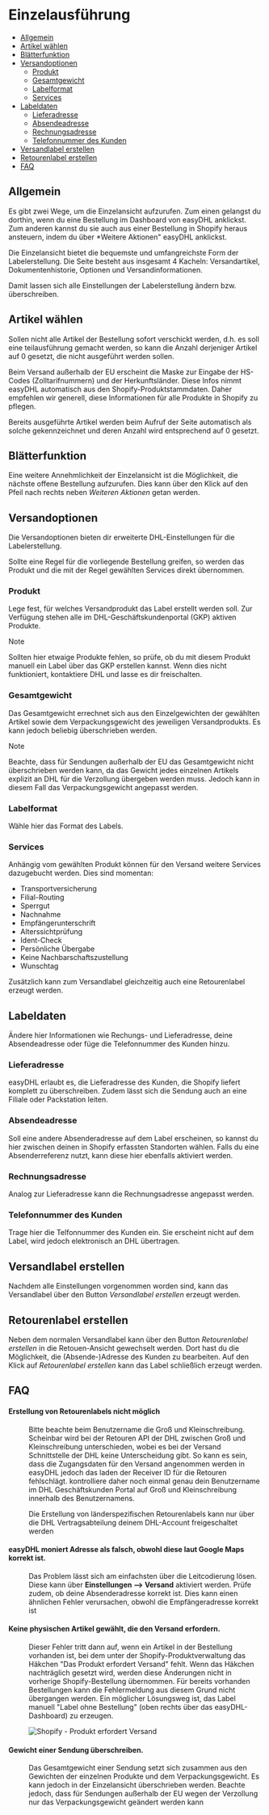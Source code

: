 # Einzelausführung

-   [Allgemein](#general)
-   [Artikel wählen](#items)
-   [Blätterfunktion](#pagination)
-   [Versandoptionen](#options)
    -   [Produkt](#product)
    -   [Gesamtgewicht](#total-weight)
    -   [Labelformat](#format)
    -   [Services](#services)
-   [Labeldaten](#label-info)
    -   [Lieferadresse](#shipping-address)
    -   [Absendeadresse](#sender-address)
    -   [Rechnungsadresse](#billing-address)
    -   [Telefonnummer des Kunden](#phone-number)
-   [Versandlabel erstellen](#create-label)
-   [Retourenlabel erstellen](#create-return)
-   [FAQ](#faq)

<a name="general"></a>

## Allgemein

Es gibt zwei Wege, um die Einzelansicht aufzurufen. Zum einen gelangst du dorthin, wenn du eine Bestellung im Dashboard von easyDHL anklickst. Zum anderen kannst du sie auch aus einer Bestellung in Shopify heraus ansteuern, indem du über \*Weitere Aktionen" easyDHL anklickst.

Die Einzelansicht bietet die bequemste und umfangreichste Form der Labelerstellung. Die Seite besteht aus insgesamt 4 Kacheln: Versandartikel, Dokumentenhistorie, Optionen und Versandinformationen.

Damit lassen sich alle Einstellungen der Labelerstellung ändern bzw. überschreiben.

<a name="items"></a>

## Artikel wählen

Sollen nicht alle Artikel der Bestellung sofort verschickt werden, d.h. es soll eine teilausführung gemacht werden, so kann die Anzahl derjeniger Artikel auf 0 gesetzt, die nicht ausgeführt werden sollen.

Beim Versand außerhalb der EU erscheint die Maske zur Eingabe der HS-Codes (Zolltarifnummern) und der Herkunftsländer. Diese Infos nimmt easyDHL automatisch aus den Shopify-Produktstammdaten. Daher empfehlen wir generell, diese Informationen für alle Produkte in Shopify zu pflegen.

Bereits ausgeführte Artikel werden beim Aufruf der Seite automatisch als solche gekennzeichnet und deren Anzahl wird entsprechend auf 0 gesetzt.

<a name="pagination"></a>

## Blätterfunktion

Eine weitere Annehmlichkeit der Einzelansicht ist die Möglichkeit, die nächste offene Bestellung aufzurufen. Dies kann über den Klick auf den Pfeil nach rechts neben _Weiteren Aktionen_ getan werden.

<a name="options"></a>

## Versandoptionen

Die Versandoptionen bieten dir erweiterte DHL-Einstellungen für die Labelerstellung.

Sollte eine Regel für die vorliegende Bestellung greifen, so werden das Produkt und die mit der Regel gewählten Services direkt übernommen.

<a name="product"></a>

### Produkt

Lege fest, für welches Versandprodukt das Label erstellt werden soll. Zur Verfügung stehen alle im DHL-Geschäftskundenportal (GKP) aktiven Produkte.

> [!NOTE]  
> Sollten hier etwaige Produkte fehlen, so prüfe, ob du mit diesem Produkt manuell ein Label über das GKP erstellen kannst. Wenn dies nicht funktioniert, kontaktiere DHL und lasse es dir freischalten.

<a name="total-weight"></a>

### Gesamtgewicht

Das Gesamtgewicht errechnet sich aus den Einzelgewichten der gewählten Artikel sowie dem Verpackungsgewicht des jeweiligen Versandprodukts. Es kann jedoch beliebig überschrieben werden.

> [!NOTE]  
> Beachte, dass für Sendungen außerhalb der EU das Gesamtgewicht nicht überschrieben werden kann, da das Gewicht jedes einzelnen Artikels explizit an DHL für die Verzollung übergeben werden muss. Jedoch kann in diesem Fall das Verpackungsgewicht angepasst werden.

<a name="format"></a>

### Labelformat

Wähle hier das Format des Labels.

<a name="services"></a>

### Services

Anhängig vom gewählten Produkt können für den Versand weitere Services dazugebucht werden. Dies sind momentan:

-   Transportversicherung
-   Filial-Routing
-   Sperrgut
-   Nachnahme
-   Empfängerunterschrift
-   Alterssichtprüfung
-   Ident-Check
-   Persönliche Übergabe
-   Keine Nachbarschaftszustellung
-   Wunschtag

Zusätzlich kann zum Versandlabel gleichzeitig auch eine Retourenlabel erzeugt werden.

<a name="label-info"></a>

## Labeldaten

Ändere hier Informationen wie Rechungs- und Lieferadresse, deine Absendeadresse oder füge die Telefonnummer des Kunden hinzu.

<a name="shipping-address"></a>

### Lieferadresse

easyDHL erlaubt es, die Lieferadresse des Kunden, die Shopify liefert komplett zu überschreiben. Zudem lässt sich die Sendung auch an eine Filiale oder Packstation leiten.

<a name="sender-address"></a>

### Absendeadresse

Soll eine andere Absenderadresse auf dem Label erscheinen, so kannst du hier zwischen deinen in Shopify erfassten Standorten wählen. Falls du eine Absenderreferenz nutzt, kann diese hier ebenfalls aktiviert werden.

<a name="billing-address"></a>

### Rechnungsadresse

Analog zur Lieferadresse kann die Rechnungsadresse angepasst werden.

<a name="phone-number"></a>

### Telefonnummer des Kunden

Trage hier die Telfonnummer des Kunden ein. Sie erscheint nicht auf dem Label, wird jedoch elektronisch an DHL übertragen.

<a name="create-label"></a>

## Versandlabel erstellen

Nachdem alle Einstellungen vorgenommen worden sind, kann das Versandlabel über den Button _Versandlabel erstellen_ erzeugt werden.

<a name="create-return"></a>

## Retourenlabel erstellen

Neben dem normalen Versandlabel kann über den Button _Retourenlabel erstellen_ in die Retouen-Ansicht gewechselt werden. Dort hast du die Möglichkeit, die (Absende-)Adresse des Kunden zu bearbeiten. Auf den Klick auf _Retourenlabel erstellen_ kann das Label schließlich erzeugt werden.

<a name="faq"></a>

## FAQ

<div class="faq-list">
<dl class="space-y-8">
<div>
<dt><h4>Erstellung von Retourenlabels nicht möglich</h4></dt>
<dd>Bitte beachte beim Benutzername die Groß und Kleinschreibung. Scheinbar wird bei der Retouren API der DHL zwischen Groß und Kleinschreibung unterschieden, wobei es bei der Versand Schnittstelle der DHL keine Unterscheidung gibt. So kann es sein, dass die Zugangsdaten für den Versand angenommen werden in easyDHL jedoch das laden der Receiver ID für die Retouren fehlschlägt. kontrolliere daher noch einmal genau dein Benutzername im DHL Geschäftskunden Portal auf Groß und Kleinschreibung innerhalb des Benutzernamens.

Die Erstellung von länderspezifischen Retourenlabels kann nur über die DHL Vertragsabteilung deinem DHL-Account freigeschaltet werden</dd>

</div>

<div>
<dt><h4>easyDHL moniert Adresse als falsch, obwohl diese laut Google Maps korrekt ist.</h4></dt>
<dd>Das Problem lässt sich am einfachsten über die Leitcodierung lösen. Diese kann über <strong>Einstellungen --> Versand</strong> aktiviert werden. Prüfe zudem, ob deine Absenderadresse korrekt ist. Dies kann einen ähnlichen Fehler verursachen, obwohl die Empfängeradresse korrekt ist</dd>

</div>

<div>
<dt><h4>Keine physischen Artikel gewählt, die den Versand erfordern.</h4></dt>
<dd>Dieser Fehler tritt dann auf, wenn ein Artikel in der Bestellung vorhanden ist, bei dem unter der Shopify-Produktverwaltung das Häkchen "Das Produkt erfordert Versand" fehlt. Wenn das Häkchen nachträglich gesetzt wird, werden diese Änderungen nicht in vorherige Shopify-Bestellung übernommen. Für bereits vorhanden Bestellungen kann die Fehlermeldung aus diesem Grund nicht übergangen werden. Ein möglicher Lösungsweg ist, das Label manuell "Label ohne Bestellung" (oben rechts über das easyDHL-Dashboard) zu erzeugen.

![Shopify - Produkt erfordert Versand](https://media.247apps.de/storage/easydhl/manual/produkt-erfordert-versand.png)</dd>

</div>

<div>
<dt><h4>Gewicht einer Sendung überschreiben.</h4></dt>
<dd>Das Gesamtgewicht einer Sendung setzt sich zusammen aus den Gewichten der einzelnen Produkte und dem Verpackungsgewicht. Es kann jedoch in der Einzelansicht überschrieben werden. Beachte jedoch, dass für Sendungen außerhalb der EU wegen der Verzollung nur das Verpackungsgewicht geändert werden kann</dd>

</div>
</div>
